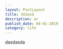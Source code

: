 ```yaml
---
layout: PostLayout
title: 343asd
description: ar
publish_date: 04-01-2019
category: life
---
```

dasdasda

